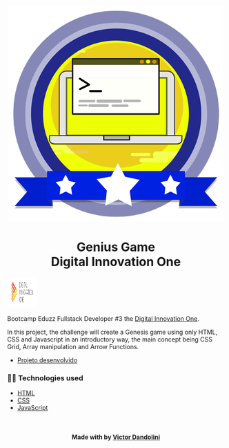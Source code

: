 <!--Banner session-->
<p align="center">
  <img src="https://github.com/victordandolini/Resgate-Game/blob/main/src/assets/readme/badge.png" alt="DIO" title="Digital Innovation One">
</p>

<!--About session-->
<h1 align="center">Genius Game<br>Digital Innovation One</h1>

<img src="https://github.com/victordandolini/Resgate-Game/blob/main/src/assets/readme/banner.png" title="Badge" width="70" height="70">

Bootcamp Eduzz Fullstack Developer #3 the [Digital Innovation One](https://digitalinnovation.one/).


In this project, the challenge will create a Genesis game using only HTML, CSS and Javascript in an introductory way, the main concept being CSS Grid, Array manipulation and Arrow Functions.
- [Projeto desenvolvido](https://geniusgamebyvictordandolini.netlify.app/)


<h3>👨‍💻 Technologies used</h3>

- [HTML](https://www.w3schools.com/html/)
- [CSS](https://developer.mozilla.org/pt-BR/docs/Web/CSS)
- [JavaScript](https://developer.mozilla.org/en-US/docs/Web/JavaScript)


<!--Bottom session-->
<br><h4 align=center>Made with by <a target="_blank" href="https://github.com/victordandolini" >Victor Dandolini</a></h4>
